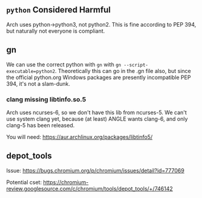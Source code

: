 ## `python` Considered Harmful

Arch uses python->python3, not python2.
This is fine according to PEP 394, but naturally not everyone is compliant.

## gn

We can use the correct python with `gn` with `gn --script-executable=python2`.
Theoretically this can go in the .gn file also, but since the official python.org Windows
packages are presently incompatible PEP 394, it's not a slam-dunk.

### clang missing libtinfo.so.5
Arch uses ncurses-6, so we don't have this lib from ncurses-5.
We can't use system clang yet, because (at least) ANGLE wants clang-6, and only clang-5
has been released.

You will need:
https://aur.archlinux.org/packages/libtinfo5/

## depot_tools

Issue:
https://bugs.chromium.org/p/chromium/issues/detail?id=777069

Potential cset:
https://chromium-review.googlesource.com/c/chromium/tools/depot_tools/+/746142
